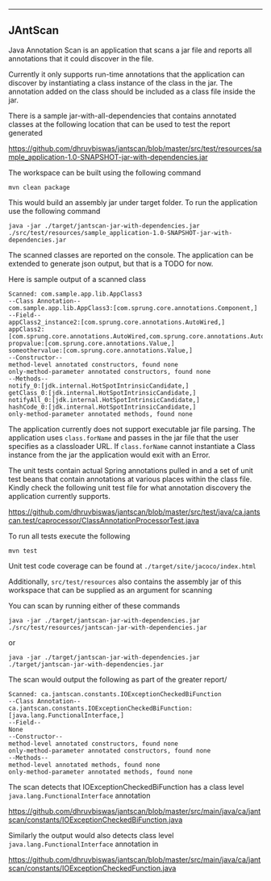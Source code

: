 ---------
JAntScan 
---------
Java Annotation Scan is an application that scans a jar file and reports all annotations that it could discover in the file.

Currently it only supports run-time annotations that the application can discover by instantiating a class instance of the class in the jar.
The annotation added on the class should be included as a class file inside the jar.

There is a sample jar-with-all-dependencies that contains annotated classes at the following location that can be used to test the report generated

https://github.com/dhruvbiswas/jantscan/blob/master/src/test/resources/sample_application-1.0-SNAPSHOT-jar-with-dependencies.jar

The workspace can be built using the following command

```
mvn clean package
```

This would build an assembly jar under target folder. To run the application use the following command

```
java -jar ./target/jantscan-jar-with-dependencies.jar ./src/test/resources/sample_application-1.0-SNAPSHOT-jar-with-dependencies.jar
```

The scanned classes are reported on the console. The application can be extended to generate json output, but that is a TODO for now.

Here is sample output of a scanned class
```
Scanned: com.sample.app.lib.AppClass3
--Class Annotation--
com.sample.app.lib.AppClass3:[com.sprung.core.annotations.Component,]
--Field--
appClass2_instance2:[com.sprung.core.annotations.AutoWired,]
appClass2:[com.sprung.core.annotations.AutoWired,com.sprung.core.annotations.AutoWired,]
propvalue:[com.sprung.core.annotations.Value,]
someothervalue:[com.sprung.core.annotations.Value,]
--Constructor--
method-level annotated constructors, found none
only-method-parameter annotated constructors, found none
--Methods--
notify_0:[jdk.internal.HotSpotIntrinsicCandidate,]
getClass_0:[jdk.internal.HotSpotIntrinsicCandidate,]
notifyAll_0:[jdk.internal.HotSpotIntrinsicCandidate,]
hashCode_0:[jdk.internal.HotSpotIntrinsicCandidate,]
only-method-parameter annotated methods, found none
```

The application currently does not support executable jar file parsing. 
The application uses ```class.forName``` and passes in the
jar file that the user specifies as a classloader URL. If ```class.forName``` cannot instantiate a Class instance from the jar the 
application would exit with an Error.

The unit tests contain actual Spring annotations pulled in and a set of unit test beans that contain annotations at various
places within the class file. 
Kindly check the following unit test file for what annotation discovery the application currently supports.

https://github.com/dhruvbiswas/jantscan/blob/master/src/test/java/ca.jantscan.test/caprocessor/ClassAnnotationProcessorTest.java

To run all tests execute the following

```
mvn test
```

Unit test code coverage can be found at ```./target/site/jacoco/index.html```

Additionally, ```src/test/resources``` also contains the assembly jar of this workspace that can be supplied as an argument for scanning

You can scan by running either of these commands

```
java -jar ./target/jantscan-jar-with-dependencies.jar ./src/test/resources/jantscan-jar-with-dependencies.jar
```

or

```
java -jar ./target/jantscan-jar-with-dependencies.jar ./target/jantscan-jar-with-dependencies.jar
```

The scan would output the following as part of the greater report/

```
Scanned: ca.jantscan.constants.IOExceptionCheckedBiFunction
--Class Annotation--
ca.jantscan.constants.IOExceptionCheckedBiFunction:[java.lang.FunctionalInterface,]
--Field--
None
--Constructor--
method-level annotated constructors, found none
only-method-parameter annotated constructors, found none
--Methods--
method-level annotated methods, found none
only-method-parameter annotated methods, found none
```

The scan detects that IOExceptionCheckedBiFunction has a class level ```java.lang.FunctionalInterface``` annotation

https://github.com/dhruvbiswas/jantscan/blob/master/src/main/java/ca/jantscan/constants/IOExceptionCheckedBiFunction.java

Similarly the output would also detects class level ```java.lang.FunctionalInterface``` annotation in

https://github.com/dhruvbiswas/jantscan/blob/master/src/main/java/ca/jantscan/constants/IOExceptionCheckedFunction.java


